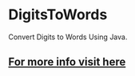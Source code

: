 DigitsToWords
=============

Convert Digits to Words Using Java.

<h2><a href="http://compilr.org/java/convert-integer-into-words/" target="_blank">For more info visit here</a></h2>
